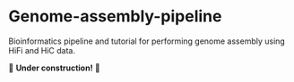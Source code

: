 <!---
![genome_assembly_pipeline](/genome_assembly_workflow.png)
--->

# Genome-assembly-pipeline
Bioinformatics pipeline and tutorial for performing genome assembly using HiFi and HiC data.

:construction:	**Under construction!** :construction:	

<!---

## Dependencies
 - [Python](https://www.python.org/) and [biopython](https://biopython.org/)
 - [cutadapt](https://github.com/marcelm/cutadapt)
 - [Trim_Galore](https://github.com/FelixKrueger/TrimGalore)
 - [MITGARD](https://github.com/pedronachtigall/MITGARD)
 - [kraken2](https://github.com/DerrickWood/kraken2)
 - [hifiasm](https://github.com/chhylp123/hifiasm)
 - [YaHS](https://github.com/c-zhou/yahs)
 - [chromap](https://github.com/haowenz/chromap)
 - [tidk](https://github.com/tolkit/telomeric-identifier)
 - [minimap2](https://github.com/lh3/minimap2)
 - [samtools](https://github.com/samtools/samtools)
 - bigWigToBedGraph
 - [deepTools](https://github.com/deeptools/deepTools)
 - [SeqKit](https://github.com/shenwei356/seqkit)
 - [PretextMap](https://github.com/sanger-tol/PretextMap)
 - [PretextView](https://github.com/sanger-tol/PretextView)

Ensure that all dependencies are installed and working properly.

## Summary
 - [Model species](#model-species)
 - [Trim adapters](#trim-adapters)
 - [Remove of contaminants](#remove-of-contaminants)
 - [Mitochondrial genome assembly](#mitochondrial-genome-assembly)
 - [Draft genome assembly](#draft-genome-assembly)
 - [References](#references)

## Model species
We will use the Golden lancehead (*Bothrops insularis*) as a model for this tutorial.

The genomic data is linked to the manuscript ["Unveiling the toxin repertoire of the golden lancehead: insights into the genomic evolution of a critically endangered species"](https://doi.org/10.1093/molbev/msaf058) published in *in prep* and it is available in NCBI under the under the project number [PRJNA679826](https://www.ncbi.nlm.nih.gov/bioproject/PRJNA679826/).

The raw data is listed below:
| Sample ID | Data type | NCBI accession |
| :-------- | :-------: | :------------: | 
| SB1851    | HiFi | SRR32358152, SRR32358153 |
| SB1851    | HiC | SRR32358142, SRR32358143 |

## Trim adapters
We used [cutadapt](https://github.com/marcelm/cutadapt) to remove reads with adapters from HiFi data and [Trim_Galore](https://github.com/FelixKrueger/TrimGalore) to trim adapters and low-quality reads from HiC data.

```
#trim and merge hifi reads
cutadapt -j 20 -n 3 -O 35 --revcomp --discard-trimmed --anywhere="ATCTCTCTCAACAACAACAACGGAGGAGGAGGAAAAGAGAGAGAT" --anywhere="ATCTCTCTCTTTTCCTCCTCCTCCGTTGTTGTTGTTGAGAGAGAT" SRR32358152.hifi_reads.fastq.gz --output SRR32358152_HiFi_cutadapt.fastq
cutadapt -j 20 -n 3 -O 35 --revcomp --discard-trimmed --anywhere="ATCTCTCTCAACAACAACAACGGAGGAGGAGGAAAAGAGAGAGAT" --anywhere="ATCTCTCTCTTTTCCTCCTCCTCCGTTGTTGTTGTTGAGAGAGAT" SRR32358153.hifi_reads.fastq.gz --output SRR32358153_HiFi_cutadapt.fastq
cat SRR32358152_HiFi_cutadapt.fastq SRR32358153_HiFi_cutadapt.fastq > Binsu.hifi.trimmed.fastq

#trim hic reads
trim_galore --paired --phred33 --length 75 -q 25 --stringency 1 -e 0.1 -o SRR32358142_hic_tg SRR32358142_R1.fastq.gz SRR32358142_R2.fastq.gz
trim_galore --paired --phred33 --length 75 -q 25 --stringency 1 -e 0.1 -o SRR32358143_hic_tg SRR32358143_R1.fastq.gz SRR32358143_R2.fastq.gz
cat SRR32358142_hic_tg/SRR32358142_R1_val_1.fq.gz SRR32358143_hic_tg/SRR32358143_R1_val_1.fq.gz > Binsu.hic.R1.fastq.gz
cat SRR32358142_hic_tg/SRR32358142_R2_val_2.fq.gz SRR32358143_hic_tg/SRR32358143_R2_val_2.fq.gz > Binsu.hic.R2.fastq.gz
```

## Remove of contaminants
We checked and removed any bacterial and/or human reads (if needed) in the hifi data using [kraken2](https://github.com/DerrickWood/kraken2). TaxonomyID of Sauria 32561 was used to retrieve reads not matching to bacteria or human. We used a custom kraken2 database comprising the standard libraries and other squamata genomes.
```
mkdir kraken2 && cd kraken2
kraken2 --threads 20 --db krakendb ../Cadam.hifi.trimmed.fastq --report krakendb_report.txt --output krakendb_output.txt
extract_kraken_reads.py -k krakendb_output.txt --report krakendb_report.txt -s ../Binsu.hifi.trimmed.fastq -t 32561 -o ../Binsu.hifi.fastq --include-children
```

## Mitochondrial genome assembly
We used [MITGARD](https://github.com/pedronachtigall/MITGARD) to perform the mitogenome assembly. The available mitochondrial genome of *B. jararaca* (NC_030760.1) was used as the reference.
```
mkdir MITGARD_output && cd MITGARD_output
MITGARD-LR.py -s Binsu_mitogenome -m pacbio_hifi -r ../Binsu.hifi.fastq -R NC_030760.1.fasta
```

## Draft genome assembly
We used [hifiasm](https://github.com/chhylp123/hifiasm) to perform the draft genome assembly using HiFi and HiC reads to acquire the primary and both resolved haplotypes.
```
hifiasm -o Cadam_DRR0105 -t32 --h1 SRR28357486_hic_tg/SRR28357486_R1_val_1.fq --h2 SRR28357486_hic_tg/SRR28357486_R2_val_2.fq Cadam.hifi.fastq
awk '/^S/{print ">"$2;print $3}' Cadam_DRR0105.hic.p_ctg.gfa > Cadam_DRR0105.hic.p_ctg.fasta
awk '/^S/{print ">"$2;print $3}' Cadam_DRR0105.hic.hap1.p_ctg.gfa > Cadam_DRR0105.hic.hap1.p_ctg.fasta
awk '/^S/{print ">"$2;print $3}' Cadam_DRR0105.hic.hap2.p_ctg.gfa > Cadam_DRR0105.hic.hap2.p_ctg.fasta
```

## Scaffold draft genome
We used [YaHS](https://github.com/c-zhou/yahs) to scaffold the primary genome assembled by hifiasm. To map reads against the draft genome, we used [chromap](https://github.com/haowenz/chromap).
```
mkdir YAHS_primary && cd YAHS_primary
ln -s ../Cadam_DRR0105.hic.p_ctg.fasta .
ln -s ../SRR28357486_hic_tg/SRR28357486_R1_val_1.fq hic_R1.fastq
ln -s ../SRR28357486_hic_tg/SRR28357486_R2_val_2.fq hic_R2.fastq

chromap -i -r Cadam_DRR0105.hic.p_ctg.fasta -o Cadam_DRR0105.hic.p_ctg.fasta.index
samtools faidx Cadam_DRR0105.hic.p_ctg.fasta

chromap --preset hic -r Cadam_DRR0105.hic.p_ctg.fasta -x Cadam_DRR0105.hic.p_ctg.fasta.index --remove-pcr-duplicates -1 hic_R1.fastq -2 hic_R2.fastq --SAM -o aligned.sam -t 32
samtools view -@ 32 -bh aligned.sam | samtools sort -@ 32 -n > aligned.bam
rm aligned.sam

yahs Cadam_DRR0105.hic.p_ctg.fasta aligned.bam
```

## Review of scaffolded genome
We used [PretextMap](https://github.com/sanger-tol/PretextMap) and the [PretextView](https://github.com/sanger-tol/PretextView) to manually review the scaffolded genome following the [Rapid curation guide](https://gitlab.com/wtsi-grit/rapid-curation/-/tree/main).

```
## Adding workflow here!
```

## References
If you use this tutorial or any of the resources/scripts, please consider citing: [Nachtigall et al., in prep](https://doi.org/10.1093/molbev/msaf058).

Please, cite the original manuscript of each tool used in this tutorial.
--->
